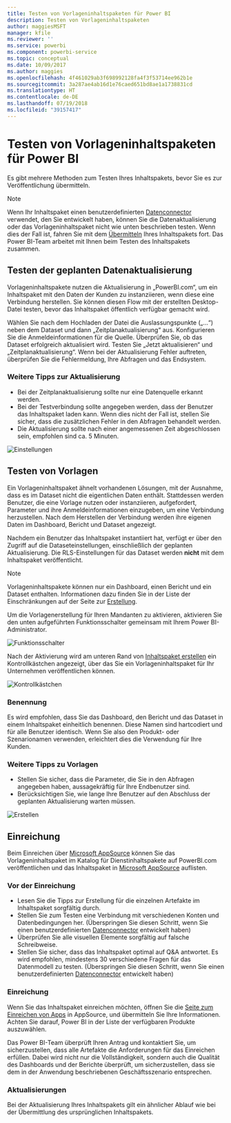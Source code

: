 ```yaml
---
title: Testen von Vorlageninhaltspaketen für Power BI
description: Testen von Vorlageninhaltspaketen
author: maggiesMSFT
manager: kfile
ms.reviewer: ''
ms.service: powerbi
ms.component: powerbi-service
ms.topic: conceptual
ms.date: 10/09/2017
ms.author: maggies
ms.openlocfilehash: 4f461029ab3f698992128fa4f3f53714ee962b1e
ms.sourcegitcommit: 3a287ae4ab16d1e76caed651bd8ae1a1738831cd
ms.translationtype: HT
ms.contentlocale: de-DE
ms.lasthandoff: 07/19/2018
ms.locfileid: "39157417"
---
```

# <a name="testing-template-content-packs-for-power-bi"></a>Testen von Vorlageninhaltspaketen für Power BI
Es gibt mehrere Methoden zum Testen Ihres Inhaltspakets, bevor Sie es zur Veröffentlichung übermitteln.  

> [!NOTE]
> Wenn Ihr Inhaltspaket einen benutzerdefinierten [Datenconnector](https://aka.ms/DataConnectors) verwendet, den Sie entwickelt haben, können Sie die Datenaktualisierung oder das Vorlageninhaltspaket nicht wie unten beschrieben testen. Wenn dies der Fall ist, fahren Sie mit dem [Übermitteln](#submission) Ihres Inhaltspakets fort. Das Power BI-Team arbeitet mit Ihnen beim Testen des Inhaltspakets zusammen.
> 
> 

## <a name="testing-scheduled-data-refresh"></a>Testen der geplanten Datenaktualisierung
Vorlageninhaltspakete nutzen die Aktualisierung in „PowerBI.com“, um ein Inhaltspaket mit den Daten der Kunden zu instanziieren, wenn diese eine Verbindung herstellen. Sie können diesen Flow mit der erstellten Desktop-Datei testen, bevor das Inhaltspaket öffentlich verfügbar gemacht wird.

Wählen Sie nach dem Hochladen der Datei die Auslassungspunkte („…“) neben dem Dataset und dann „Zeitplanaktualisierung“ aus. Konfigurieren Sie die Anmeldeinformationen für die Quelle. Überprüfen Sie, ob das Dataset erfolgreich aktualisiert wird. Testen Sie „Jetzt aktualisieren“ und „Zeitplanaktualisierung“. Wenn bei der Aktualisierung Fehler auftreten, überprüfen Sie die Fehlermeldung, Ihre Abfragen und das Endsystem.

### <a name="additional-refresh-tips"></a>Weitere Tipps zur Aktualisierung
* Bei der Zeitplanaktualisierung sollte nur eine Datenquelle erkannt werden.  
* Bei der Testverbindung sollte angegeben werden, dass der Benutzer das Inhaltspaket laden kann. Wenn dies nicht der Fall ist, stellen Sie sicher, dass die zusätzlichen Fehler in den Abfragen behandelt werden.  
* Die Aktualisierung sollte nach einer angemessenen Zeit abgeschlossen sein, empfohlen sind ca. 5 Minuten.  

![Einstellungen](media/template-content-pack-testing/scheduledrefresh.png)

<a name="templates"></a>

## <a name="testing-templates"></a>Testen von Vorlagen
Ein Vorlageninhaltspaket ähnelt vorhandenen Lösungen, mit der Ausnahme, dass es im Dataset nicht die eigentlichen Daten enthält. Stattdessen werden Benutzer, die eine Vorlage nutzen oder instanziieren, aufgefordert, Parameter und ihre Anmeldeinformationen einzugeben, um eine Verbindung herzustellen. Nach dem Herstellen der Verbindung werden ihre eigenen Daten im Dashboard, Bericht und Dataset angezeigt. 

Nachdem ein Benutzer das Inhaltspaket instantiiert hat, verfügt er über den Zugriff auf die Dataseteinstellungen, einschließlich der geplanten Aktualisierung. Die RLS-Einstellungen für das Dataset werden **nicht** mit dem Inhaltspaket veröffentlicht.  

> [!NOTE]
> Vorlageninhaltspakete können nur ein Dashboard, einen Bericht und ein Dataset enthalten. Informationen dazu finden Sie in der Liste der Einschränkungen auf der Seite zur [Erstellung](template-content-pack-authoring.md#restrictions). 
> 
> 

Um die Vorlagenerstellung für Ihren Mandanten zu aktivieren, aktivieren Sie den unten aufgeführten Funktionsschalter gemeinsam mit Ihrem Power BI-Administrator. 

![Funktionsschalter](media/template-content-pack-testing/featureswitch.png)

Nach der Aktivierung wird am unteren Rand von [Inhaltspaket erstellen](https://app.powerbi.com/groups/me/publish-content/) ein Kontrollkästchen angezeigt, über das Sie ein Vorlageninhaltspaket für Ihr Unternehmen veröffentlichen können. 

![Kontrollkästchen](media/template-content-pack-testing/checkbox.png)

### <a name="naming"></a>Benennung
Es wird empfohlen, dass Sie das Dashboard, den Bericht und das Dataset in einem Inhaltspaket einheitlich benennen. Diese Namen sind hartcodiert und für alle Benutzer identisch. Wenn Sie also den Produkt- oder Szenarionamen verwenden, erleichtert dies die Verwendung für Ihre Kunden.

### <a name="additional-template-tips"></a>Weitere Tipps zu Vorlagen
* Stellen Sie sicher, dass die Parameter, die Sie in den Abfragen angegeben haben, aussagekräftig für Ihre Endbenutzer sind.
* Berücksichtigen Sie, wie lange Ihre Benutzer auf den Abschluss der geplanten Aktualisierung warten müssen.

![Erstellen](media/template-content-pack-testing/createtemplate.png)

<a name="submission"></a>

## <a name="submission"></a>Einreichung
Beim Einreichen über [Microsoft AppSource](https://appsource.microsoft.com/en-us/partners/list-an-app) können Sie das Vorlageninhaltspaket im Katalog für Dienstinhaltspakete auf PowerBI.com veröffentlichen und das Inhaltspaket in [Microsoft AppSource](http://appsource.microsoft.com) auflisten.

### <a name="before-submission"></a>Vor der Einreichung
* Lesen Sie die Tipps zur Erstellung für die einzelnen Artefakte im Inhaltspaket sorgfältig durch.
* Stellen Sie zum Testen eine Verbindung mit verschiedenen Konten und Datenbedingungen her. (Überspringen Sie diesen Schritt, wenn Sie einen benutzerdefinierten [Datenconnector](https://aka.ms/DataConnectors) entwickelt haben)
* Überprüfen Sie alle visuellen Elemente sorgfältig auf falsche Schreibweise.
* Stellen Sie sicher, dass das Inhaltspaket optimal auf Q&A antwortet. Es wird empfohlen, mindestens 30 verschiedene Fragen für das Datenmodell zu testen. (Überspringen Sie diesen Schritt, wenn Sie einen benutzerdefinierten [Datenconnector](https://aka.ms/DataConnectors) entwickelt haben)

### <a name="submission"></a>Einreichung
Wenn Sie das Inhaltspaket einreichen möchten, öffnen Sie die [Seite zum Einreichen von Apps](https://appsource.microsoft.com/en-us/partners/list-an-app) in AppSource, und übermitteln Sie Ihre Informationen. Achten Sie darauf, Power BI in der Liste der verfügbaren Produkte auszuwählen.

Das Power BI-Team überprüft Ihren Antrag und kontaktiert Sie, um sicherzustellen, dass alle Artefakte die Anforderungen für das Einreichen erfüllen. Dabei wird nicht nur die Vollständigkeit, sondern auch die Qualität des Dashboards und der Berichte überprüft, um sicherzustellen, dass sie dem in der Anwendung beschriebenen Geschäftsszenario entsprechen.

### <a name="updates"></a>Aktualisierungen
Bei der Aktualisierung Ihres Inhaltspakets gilt ein ähnlicher Ablauf wie bei der Übermittlung des ursprünglichen Inhaltspakets. 

